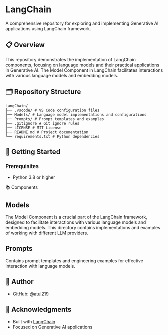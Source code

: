 # LangChain

A comprehensive repository for exploring and implementing Generative AI applications using LangChain framework.

## 📋 Overview

This repository demonstrates the implementation of LangChain components, focusing on language models and their practical applications in Generative AI. The Model Component in LangChain facilitates interactions with various language models and embedding models.

## 🗂️ Repository Structure

```
LangChain/
├── .vscode/ # VS Code configuration files
├── Models/ # Language model implementations and configurations
├── Prompts/ # Prompt templates and examples
├── .gitignore # Git ignore rules
├── LICENSE # MIT License
├── README.md # Project documentation
└── requirements.txt # Python dependencies
```

## 🚀 Getting Started

### Prerequisites

- Python 3.8 or higher


📚 Components
## Models
The Model Component is a crucial part of the LangChain framework, designed to facilitate interactions with various language models and embedding models. This directory contains implementations and examples of working with different LLM providers.

## Prompts
Contains prompt templates and engineering examples for effective interaction with language models.


## 👤 Author

- GitHub: [@atul219](https://github.com/atul219)

## 🙏 Acknowledgments
- Built with [LangChain](https://www.langchain.com/)
- Focused on Generative AI applications
